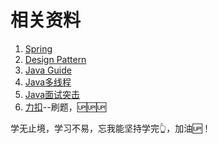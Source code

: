 # 相关资料
1. [Spring](https://github.com/wuyouzhuguli/SpringAll)
2. [Design Pattern](https://github.com/youlookwhat/DesignPattern)
3. [Java Guide](https://snailclimb.gitee.io/javaguide/#/)
4. [Java多线程](http://concurrent.redspider.group/RedSpider.html)
5. [Java面试突击](https://apppukyptrl1086.pc.xiaoe-tech.com/detail/p_5d3114935b4d7_CEcL8yMS/6)
6. [力扣](https://leetcode-cn.com/)--刷题，🆙🆙🆙



学无止境，学习不易，忘我能坚持学完👆，加油🆙！